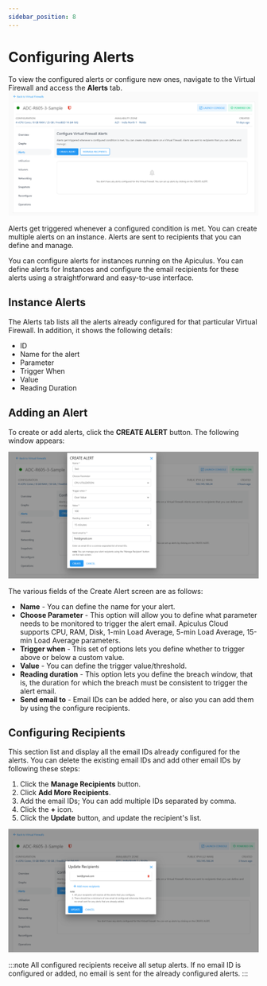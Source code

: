 ```yaml
---
sidebar_position: 8
---
```

# Configuring Alerts

To view the configured alerts or configure new ones, navigate to the Virtual Firewall and access the **Alerts** tab.
![Creating Alert](img/Alert.png)

Alerts get triggered whenever a configured condition is met. You can create multiple alerts on an instance. Alerts are sent to recipients that you can define and manage.

You can configure alerts for instances running on the Apiculus. You can define alerts for Instances and configure the email recipients for these alerts using a straightforward and easy-to-use interface.

## Instance Alerts

The Alerts tab lists all the alerts already configured for that particular Virtual Firewall. In addition, it shows the following details:

- ID
- Name for the alert
- Parameter
- Trigger When
- Value
- Reading Duration

## Adding an Alert

To create or add alerts, click the **CREATE ALERT** button. The following window appears:

![Creating Alert](img/CreatingAlert.png)

The various fields of the Create Alert screen are as follows:
- **Name** - You can define the name for your alert.
- **Choose Parameter** - This option will allow you to define what parameter needs to be monitored to trigger the alert email. Apiculus Cloud supports CPU, RAM, Disk, 1-min Load Average, 5-min Load Average, 15-min Load Average parameters.
- **Trigger when** - This set of options lets you define whether to trigger above or below a custom value.
- **Value** - You can define the trigger value/threshold.
- **Reading duration** - This option lets you define the breach window, that is, the duration for which the breach must be consistent to trigger the alert email.
- **Send email to** - Email IDs can be added here, or also you can add them by using the configure recipients.

## Configuring Recipients

This section list and display all the email IDs already configured for the alerts. You can delete the existing email IDs and add other email IDs by following these steps:

1. Click the **Manage Recipients** button.
2. Click **Add More Recipients**.
3. Add the email IDs; You can add multiple IDs separated by comma.
4. Click the **+** icon.
5. Click the **Update** button, and update the recipient's list.

![Configuring Alerts on Virtual Firewall](img/UpdateAlertRecipients.png)

:::note
All configured recipients receive all setup alerts. If no email ID is configured or added, no email is sent for the already configured alerts.
:::



